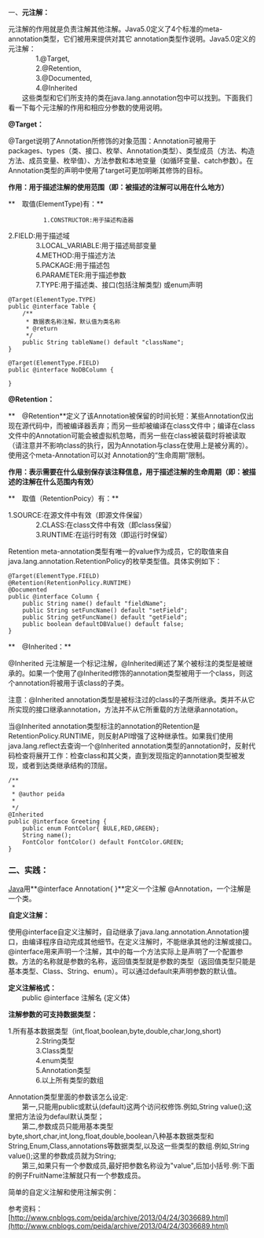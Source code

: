 一、**元注解：**

元注解的作用就是负责注解其他注解。Java5.0定义了4个标准的meta-annotation类型，它们被用来提供对其它 annotation类型作说明。Java5.0定义的元注解：  
　　　　1.@Target,  
　　　　2.@Retention,  
　　　　3.@Documented,  
　　　　4.@Inherited  
　　这些类型和它们所支持的类在java.lang.annotation包中可以找到。下面我们看一下每个元注解的作用和相应分参数的使用说明。

**@Target：**

@Target说明了Annotation所修饰的对象范围：Annotation可被用于 packages、types（类、接口、枚举、Annotation类型）、类型成员（方法、构造方法、成员变量、枚举值）、方法参数和本地变量（如循环变量、catch参数）。在Annotation类型的声明中使用了target可更加明晰其修饰的目标。

**作用：用于描述注解的使用范围（即：被描述的注解可以用在什么地方）**

**　取值\(ElementType\)有：**

```
          1.CONSTRUCTOR:用于描述构造器  
```

2.FIELD:用于描述域  
　　　　3.LOCAL\_VARIABLE:用于描述局部变量  
　　　　4.METHOD:用于描述方法  
　　　　5.PACKAGE:用于描述包  
　　　　6.PARAMETER:用于描述参数  
　　　　7.TYPE:用于描述类、接口\(包括注解类型\) 或enum声明

```
@Target(ElementType.TYPE)
public @interface Table {
    /**
     * 数据表名称注解，默认值为类名称
     * @return
     */
    public String tableName() default "className";
}

@Target(ElementType.FIELD)
public @interface NoDBColumn {

}
```

**@Retention：**

**　@Retention**定义了该Annotation被保留的时间长短：某些Annotation仅出现在源代码中，而被编译器丢弃；而另一些却被编译在class文件中；编译在class文件中的Annotation可能会被虚拟机忽略，而另一些在class被装载时将被读取（请注意并不影响class的执行，因为Annotation与class在使用上是被分离的）。使用这个meta-Annotation可以对 Annotation的“生命周期”限制。

**作用：表示需要在什么级别保存该注释信息，用于描述注解的生命周期（即：被描述的注解在什么范围内有效）**

**　取值（RetentionPoicy）有：**

1.SOURCE:在源文件中有效（即源文件保留）  
　　　　2.CLASS:在class文件中有效（即class保留）  
　　　　3.RUNTIME:在运行时有效（即运行时保留）

Retention meta-annotation类型有唯一的value作为成员，它的取值来自java.lang.annotation.RetentionPolicy的枚举类型值。具体实例如下：

```
@Target(ElementType.FIELD)
@Retention(RetentionPolicy.RUNTIME)
@Documented
public @interface Column {
    public String name() default "fieldName";
    public String setFuncName() default "setField";
    public String getFuncName() default "getField"; 
    public boolean defaultDBValue() default false;
}
```

**　@Inherited：**

@Inherited 元注解是一个标记注解，@Inherited阐述了某个被标注的类型是被继承的。如果一个使用了@Inherited修饰的annotation类型被用于一个class，则这个annotation将被用于该class的子类。

注意：@Inherited annotation类型是被标注过的class的子类所继承。类并不从它所实现的接口继承annotation，方法并不从它所重载的方法继承annotation。

当@Inherited annotation类型标注的annotation的Retention是RetentionPolicy.RUNTIME，则反射API增强了这种继承性。如果我们使用java.lang.reflect去查询一个@Inherited annotation类型的annotation时，反射代码检查将展开工作：检查class和其父类，直到发现指定的annotation类型被发现，或者到达类继承结构的顶层。

```
/**
 * 
 * @author peida
 *
 */
@Inherited
public @interface Greeting {
    public enum FontColor{ BULE,RED,GREEN};
    String name();
    FontColor fontColor() default FontColor.GREEN;
}
```

### 二、实践：

[Java](http://lib.csdn.net/base/17)用**@interface Annotation{ }**定义一个注解 @Annotation，一个注解是一个类。

**自定义注解：**

使用@interface自定义注解时，自动继承了java.lang.annotation.Annotation接口，由编译程序自动完成其他细节。在定义注解时，不能继承其他的注解或接口。@interface用来声明一个注解，其中的每一个方法实际上是声明了一个配置参数。方法的名称就是参数的名称，返回值类型就是参数的类型（返回值类型只能是基本类型、Class、String、enum）。可以通过default来声明参数的默认值。

**定义注解格式：**  
　　public @interface 注解名 {定义体}

**注解参数的可支持数据类型：**

1.所有基本数据类型（int,float,boolean,byte,double,char,long,short\)  
　　　　2.String类型  
　　　　3.Class类型  
　　　　4.enum类型  
　　　　5.Annotation类型  
　　　　6.以上所有类型的数组

Annotation类型里面的参数该怎么设定:  
　　第一,只能用public或默认\(default\)这两个访问权修饰.例如,String value\(\);这里把方法设为defaul默认类型；　 　  
　　第二,参数成员只能用基本类型byte,short,char,int,long,float,double,boolean八种基本数据类型和 String,Enum,Class,annotations等数据类型,以及这一些类型的数组.例如,String value\(\);这里的参数成员就为String;　　  
　　第三,如果只有一个参数成员,最好把参数名称设为"value",后加小括号.例:下面的例子FruitName注解就只有一个参数成员。

简单的自定义注解和使用注解实例：



参考资料：[http://www.cnblogs.com/peida/archive/2013/04/24/3036689.html](http://www.cnblogs.com/peida/archive/2013/04/24/3036689.html)

